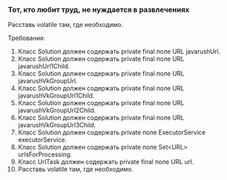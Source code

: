
### Тот, кто любит труд, не нуждается в развлечениях

Расставь volatile там, где необходимо.


Требования:
1.	Класс Solution должен содержать private final поле URL javarushUrl.
2.	Класс Solution должен содержать private final поле URL javarushUrl1Child.
3.	Класс Solution должен содержать private final поле URL javarushVkGroupUrl.
4.	Класс Solution должен содержать private final поле URL javarushVkGroupUrl1Child.
5.	Класс Solution должен содержать private final поле URL javarushVkGroupUrl2Child.
6.	Класс Solution должен содержать private final поле URL javarushVkGroupUrl3Child.
7.	Класс Solution должен содержать private поле ExecutorService executorService.
8.	Класс Solution должен содержать private поле Set&lt;URL&gt; urlsForProcessing.
9.	Класс UrlTask должен содержать private final поле URL url.
10.	Расставь volatile там, где необходимо.


